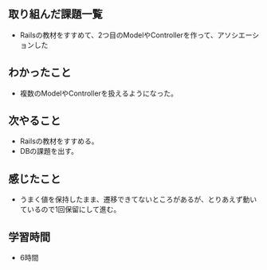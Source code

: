 ## 取り組んだ課題一覧
- Railsの教材をすすめて、2つ目のModelやControllerを作って、アソシエーションした

## わかったこと
- 複数のModelやControllerを扱えるようになった。

## 次やること
- Railsの教材をすすめる。
- DBの課題を出す。

## 感じたこと
- うまく値を保持したまま、遷移できてないところがあるが、とりあえず動いているので1回保留にして進む。

## 学習時間
- 6時間
